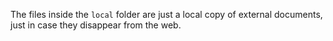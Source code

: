The files inside the `local` folder are just a local copy of external
documents, just in case they disappear from the web.
